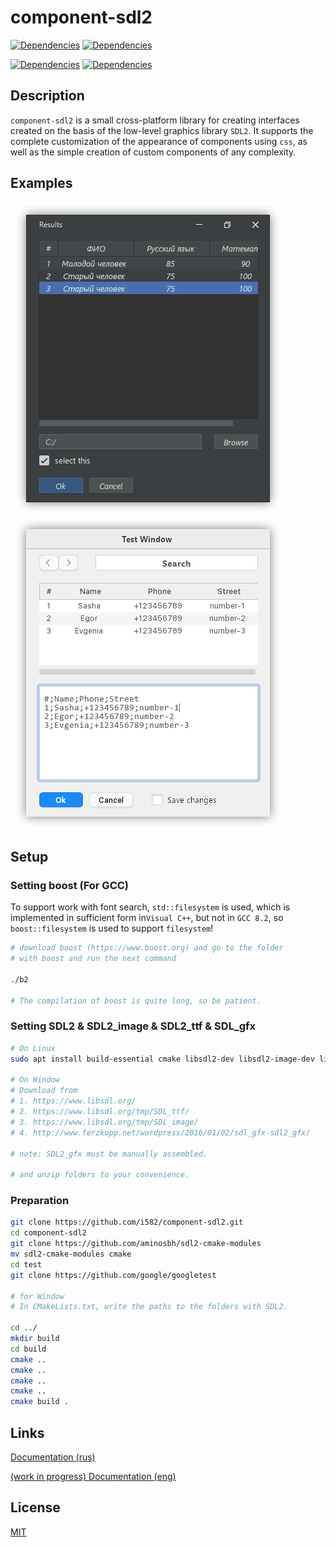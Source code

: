 # component-sdl2


[![Dependencies](https://img.shields.io/badge/dependencies-SDL2%20%7C%20SDL2__ttf%20%7C%20SDL2__image%20%7C%20SDL2__gfx-brightgreen.svg)](https://www.libsdl.org/)
[![Dependencies](https://img.shields.io/badge/dependency_if_not_MSVC-boost-brightgreen.svg)](https://www.boost.org/)

[![Dependencies](https://img.shields.io/badge/docs%20(rus)-passed-brightgreen.svg)](https://i58215.gitbook.io/component-sdl2/)  [![Dependencies](https://img.shields.io/badge/docs%20(eng)-in%20progress-inactive.svg)](#)  


## Description

`component-sdl2` is a small cross-platform library for creating interfaces created on the basis of the low-level graphics library `SDL2`. It supports the complete customization of the appearance of components using `css`, as well as the simple creation of custom components of any complexity.

## Examples

![example](docs/1.png) ![example](docs/2.png)

## Setup

### Setting boost (For GCC)

To support work with font search, `std::filesystem` is used, which is implemented in sufficient form in` Visual C++ `, but not in `GCC 8.2`, so `boost::filesystem` is used to support `filesystem`!

```bash
# download boost (https://www.boost.org) and go to the folder 
# with boost and run the next command

./b2

# The compilation of boost is quite long, so be patient.
```

### Setting SDL2 & SDL2_image & SDL2_ttf & SDL_gfx

```bash
# On Linux
sudo apt install build-essential cmake libsdl2-dev libsdl2-image-dev libsdl2-ttf-dev libsdl2-gfx-dev

# On Window
# Download from 
# 1. https://www.libsdl.org/
# 2. https://www.libsdl.org/tmp/SDL_ttf/
# 3. https://www.libsdl.org/tmp/SDL_image/
# 4. http://www.ferzkopp.net/wordpress/2016/01/02/sdl_gfx-sdl2_gfx/

# note: SDL2_gfx must be manually assembled.

# and unzip folders to your convenience.
```

### Preparation

```bash
git clone https://github.com/i582/component-sdl2.git
cd component-sdl2
git clone https://github.com/aminosbh/sdl2-cmake-modules
mv sdl2-cmake-modules cmake
cd test
git clone https://github.com/google/googletest

# for Window
# In CMakeLists.txt, write the paths to the folders with SDL2.

cd ../
mkdir build
cd build
cmake ..
cmake ..
cmake ..
cmake ..
cmake build .
```



## Links 
[Documentation (rus)](https://i58215.gitbook.io/component-sdl2/)

[(work in progress) Documentation (eng)](#)
## License

[MIT](https://github.com/i582/component-sdl2/blob/master/LICENSE)
